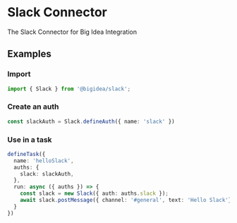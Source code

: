 # Slack Connector

The Slack Connector for Big Idea Integration

## Examples

### Import

```typescript
import { Slack } from '@bigidea/slack';
```

### Create an auth

```typescript
const slackAuth = Slack.defineAuth({ name: 'slack' })
```

### Use in a task

```typescript
defineTask({
  name: 'helloSlack',
  auths: {
    slack: slackAuth,
  },
  run: async ({ auths }) => {
    const slack = new Slack({ auth: auths.slack });
    await slack.postMessage({ channel: '#general', text: 'Hello Slack'})
  }
})
```
